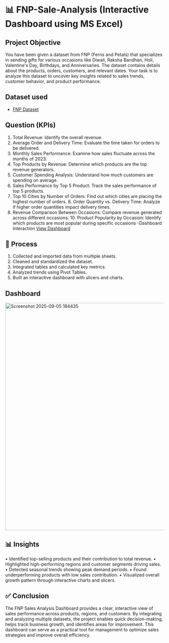 # 📊 FNP-Sale-Analysis (Interactive Dashboard using MS Excel)

## Project Objective
You have been given a dataset from FNP (Ferns and Petals) that specializes in sending gifts for various occasions like Diwali, Raksha Bandhan, Holi, Valentine's Day, Birthdays, and Anniversaries. The dataset contains details about the products, orders, customers, and relevant dates. Your task is to analyze this dataset to uncover key insights related to sales trends, customer behavior, and product performance.

## Dataset used
-	<a href="https://github.com/Rajratna2004/Excel-Projects/blob/main/FNP%20project(Auto_).xlsx" >FNP Dataset</a>

## Question (KPIs)
1. Total Revenue: Identify the overall revenue. 
2. Average Order and Delivery Time: Evaluate the time taken for orders to be delivered. 
3. Monthly Sales Performance: Examine how sales fluctuate across the months of 2023. 
4. Top Products by Revenue: Determine which products are the top revenue generators. 
5. Customer Spending Analysis: Understand how much customers are spending on average. 
6. Sales Performance by Top 5 Product: Track the sales performance of top 5 products. 
7. Top 10 Cities by Number of Orders: Find out which cities are placing the highest number of orders. 8. Order Quantity vs. Delivery Time: Analyze if higher order quantities impact delivery times. 
9. Revenue Comparison Between Occasions: Compare revenue generated across different occasions. 10. Product Popularity by Occasion: Identify which products are most popular during specific occasions
-Dashboard Interaction <a href="https://github.com/Rajratna2004/Excel-Projects/blob/main/Screenshot%202025-09-05%20184435.png" > View Dashboard<a/>

## 🔄 Process
1. Collected and imported data from multiple sheets.  
2. Cleaned and standardized the dataset.  
3. Integrated tables and calculated key metrics.  
4. Analyzed trends using Pivot Tables.  
5. Built an interactive dashboard with slicers and charts.

## Dashboard
<img width="1892" height="722" alt="Screenshot 2025-09-05 184435" src="https://github.com/user-attachments/assets/17876c59-236d-4a31-95f5-eca98166a478" />

  
## 📊 Insights
•	Identified top-selling products and their contribution to total revenue.
•	Highlighted high-performing regions and customer segments driving sales.
•	Detected seasonal trends showing peak demand periods.
•	Found underperforming products with low sales contribution.
•	Visualized overall growth pattern through interactive charts and slicers.


## ✅ Conclusion
The FNP Sales Analysis Dashboard provides a clear, interactive view of sales performance across products, regions, and customers. By integrating and analyzing multiple datasets, the project enables quick decision-making, helps track business growth, and identifies areas for improvement. This dashboard can serve as a practical tool for management to optimize sales strategies and improve overall efficiency.


